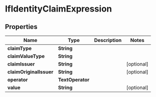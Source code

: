 

# IfIdentityClaimExpression


## Properties

| Name | Type | Description | Notes |
|------------ | ------------- | ------------- | -------------|
|**claimType** | **String** |  |  |
|**claimValueType** | **String** |  |  |
|**claimIssuer** | **String** |  |  [optional] |
|**claimOriginalIssuer** | **String** |  |  [optional] |
|**operator** | **TextOperator** |  |  |
|**value** | **String** |  |  [optional] |



